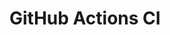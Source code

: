 # GitHub Actions CI



































































































































































































































































































































































































































































































































































































































































































































































































































































































































































































































































































































































































































































































































































































































































































































































































































































































































































































































































































































































































































































































































































